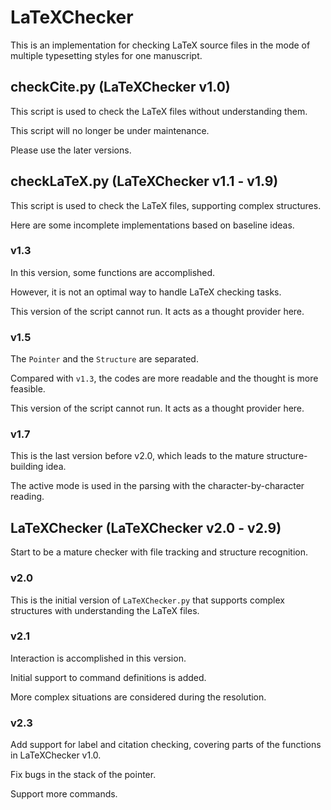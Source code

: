 # LaTeXChecker

This is an implementation for checking LaTeX source files in the mode of multiple typesetting styles for one manuscript. 

## checkCite.py (LaTeXChecker v1.0)

This script is used to check the LaTeX files without understanding them. 

This script will no longer be under maintenance. 

Please use the later versions. 

## checkLaTeX.py (LaTeXChecker v1.1 - v1.9)

This script is used to check the LaTeX files, supporting complex structures. 

Here are some incomplete implementations based on baseline ideas. 

### v1.3

In this version, some functions are accomplished. 

However, it is not an optimal way to handle LaTeX checking tasks. 

This version of the script cannot run. It acts as a thought provider here. 

### v1.5

The ``Pointer`` and the ``Structure`` are separated. 

Compared with ``v1.3``, the codes are more readable and the thought is more feasible. 

This version of the script cannot run. It acts as a thought provider here. 

### v1.7

This is the last version before v2.0, which leads to the mature structure-building idea. 

The active mode is used in the parsing with the character-by-character reading. 

## LaTeXChecker (LaTeXChecker v2.0 - v2.9)

Start to be a mature checker with file tracking and structure recognition. 

### v2.0

This is the initial version of ``LaTeXChecker.py`` that supports complex structures with understanding the LaTeX files. 

### v2.1

Interaction is accomplished in this version. 

Initial support to command definitions is added. 

More complex situations are considered during the resolution. 

### v2.3

Add support for label and citation checking, covering parts of the functions in LaTeXChecker v1.0. 

Fix bugs in the stack of the pointer. 

Support more commands. 
